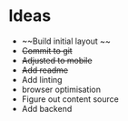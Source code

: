 # Ideas
- ~~Build initial layout ~~
- ~~Commit to git~~
- ~~Adjusted to mobile~~
- ~~Add readme~~
- Add linting 
- browser optimisation
- Figure out content source
- Add backend